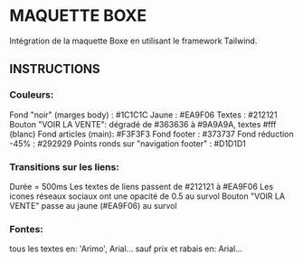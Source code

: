 # MAQUETTE BOXE

Intégration de la maquette Boxe en utilisant le framework Tailwind.

## INSTRUCTIONS

### Couleurs:

Fond "noir" (marges body) : #1C1C1C
Jaune : #EA9F06
Textes : #212121
Bouton "VOIR LA VENTE": dégradé de #363636 à #9A9A9A, textes #fff (blanc)
Fond articles (main): #F3F3F3
Fond footer : #373737
Fond réduction -45% : #292929
Points ronds sur "navigation footer" : #D1D1D1

### Transitions sur les liens:

Durée = 500ms
Les textes de liens passent de #212121 à #EA9F06
Les icones réseaux sociaux ont une opacité de 0.5 au survol
Bouton "VOIR LA VENTE" passe au jaune (#EA9F06) au survol

### Fontes:

tous les textes en: 'Arimo', Arial...
sauf prix et rabais en: Arial...
